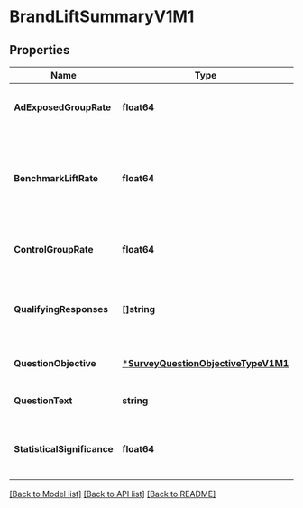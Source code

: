# BrandLiftSummaryV1M1

## Properties
Name | Type | Description | Notes
------------ | ------------- | ------------- | -------------
**AdExposedGroupRate** | **float64** | Ad exposed group response rate. | [optional] [default to null]
**BenchmarkLiftRate** | **float64** | The benchmark lift rate for the selected product category in the Survey. | [optional] [default to null]
**ControlGroupRate** | **float64** | Control group response rate. | [optional] [default to null]
**QualifyingResponses** | **[]string** | Qualifying responses aggregated to measure the Brand Lift. | [optional] [default to null]
**QuestionObjective** | [***SurveyQuestionObjectiveTypeV1M1**](SurveyQuestionObjectiveTypeV1M1.md) |  | [optional] [default to null]
**QuestionText** | **string** | Text of the Survey question. | [optional] [default to null]
**StatisticalSignificance** | **float64** | The significance percentage of achieved Brand Lift. | [optional] [default to null]

[[Back to Model list]](../README.md#documentation-for-models) [[Back to API list]](../README.md#documentation-for-api-endpoints) [[Back to README]](../README.md)

